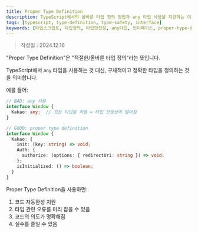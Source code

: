 ```yaml
---
title: Proper Type Definition
description: TypeScript에서의 올바른 타입 정의 방법과 any 타입 사용을 지양하는 이유에 대한 설명
tags: [typescript, type-definition, type-safety, interface]
keywords: [타입스크립트, 타입정의, 타입안전성, any타입, 인터페이스, proper-type-definition]
---
```


>작성일 : 2024.12.16


"Proper Type Definition"은 "적절한/올바른 타입 정의"라는 뜻입니다.

TypeScript에서 `any` 타입을 사용하는 것 대신, 구체적이고 정확한 타입을 정의하는 것을 의미합니다.

예를 들어:

```typescript
// BAD: any 사용
interface Window {
  Kakao: any;  // 모든 타입을 허용 = 타입 안정성이 떨어짐
}

// GOOD: proper type definition
interface Window {
  Kakao: {
    init: (key: string) => void;
    Auth: {
      authorize: (options: { redirectUri: string }) => void;
    };
    isInitialized: () => boolean;
  }
}
```

Proper Type Definition을 사용하면:
1. 코드 자동완성 지원
2. 타입 관련 오류를 미리 잡을 수 있음
3. 코드의 의도가 명확해짐
4. 실수를 줄일 수 있음